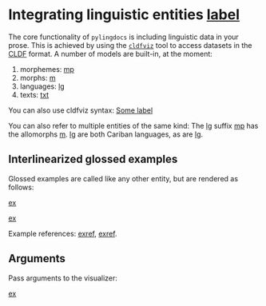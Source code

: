 # Integrating linguistic entities [label](sec:linguistics)

The core functionality of `pylingdocs` is including linguistic data in your prose.
This is achieved by using the [`cldfviz`](https://github.com/cldf/cldfviz/) tool to access datasets in the [CLDF](https://cldf.clld.org/) format.
A number of models are built-in, at the moment:

1. morphemes: [mp](tri-se)
2. morphs: [m](tri-se-2)
3. languages: [lg](tri)
4. texts: [txt](ikp-ekiri)

You can also use cldfviz syntax: [Some label](LanguageTable#cldf:apa)


You can also refer to multiple entities of the same kind:
The [lg](tri) suffix [mp](tri-se) has the allomorphs [m](tri-se-1,tri-se-2,tri-se-3).
[lg](apa,tri) are both Cariban languages, as are [lg](pem,ikp,uxc).


## Interlinearized glossed examples

Glossed examples are called like any other entity, but are rendered as follows:

[ex](ekiri-1)

[ex](ekiri-2,ekiri-3)

Example references: [exref](ekiri-1), [exref](ekiri-3).

## Arguments
Pass arguments to the visualizer:

[ex](ekiri-4?example_id=my_custom_id&with_primaryText)